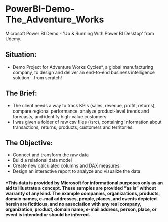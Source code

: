 # PowerBI-Demo-The_Adventure_Works
Microsoft Power BI Demo - 'Up & Running With Power BI Desktop' from Udemy.

## Situation: 

  * Demo Project for Adventure Works Cycles*, a global manufacturing company, to design and deliver an end-to-end business intelligence solution – from scratch!


## The Brief:

  * The client needs a way to track KPIs (sales, revenue, profit, returns), compare regional performance, analyze product-level trends and forecasts, and identify high-value customers.
  * I was given a folder of raw csv files (/src), containing information about transactions, returns, products, customers and territories.
  
  ## The Objective:
  
  * Connect and transform the raw data
  * Build a relational data model
  * Create new calculated columns and DAX measures
  * Design an interactive report to analyze and visualize the data
    
    
    
   #### *This data is provided by Microsoft for informational purposes only as an aid to illustrate a concept. These samples are provided “as is” without warranty of any kind. The example companies, organizations, products, domain names, e-mail addresses, people, places, and events depicted herein are fictitious, and no association with any real company, organization, product, domain name, e-mail address, person, place, or event is intended or should be inferred.
